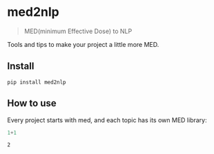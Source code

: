 # med2nlp
> MED(minimum Effective Dose) to NLP


Tools and tips to make your project a little more MED.

## Install

`pip install med2nlp`

## How to use

Every project starts with med, and each topic has its own MED library:

```python
1+1
```




    2



